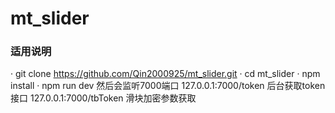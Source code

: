 # mt_slider
### 适用说明
· git clone https://github.com/Qin2000925/mt_slider.git
· cd mt_slider
· npm install
· npm run dev
然后会监听7000端口
127.0.0.1:7000/token   后台获取token接口
127.0.0.1:7000/tbToken 滑块加密参数获取
